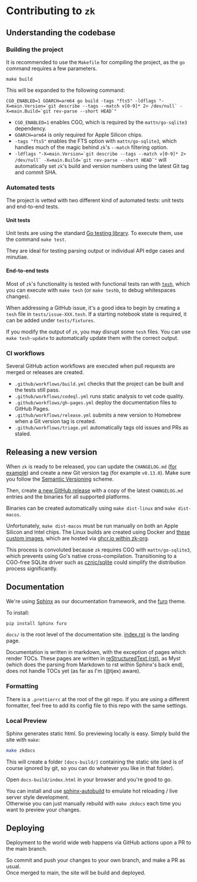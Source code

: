 # Contributing to `zk`

## Understanding the codebase

### Building the project

It is recommended to use the `Makefile` for compiling the project, as the `go` command
requires a few parameters.

```shell
make build
```

This will be expanded to the following command:

```shell
CGO_ENABLED=1 GOARCH=arm64 go build -tags "fts5" -ldflags "-X=main.Version=`git describe --tags --match v[0-9]* 2> /dev/null` -X=main.Build=`git rev-parse --short HEAD`"
```

- `CGO_ENABLED=1` enables CGO, which is required by the `mattn/go-sqlite3` dependency.
- `GOARCH=arm64` is only required for Apple Silicon chips.
- `-tags "fts5"` enables the FTS option with `mattn/go-sqlite3`, which handles much of the
  magic behind `zk`'s `--match` filtering option.
- ``-ldflags "-X=main.Version=`git describe --tags --match v[0-9]* 2> /dev/null` -X=main.Build=`git rev-parse --short HEAD`"``
  will automatically set `zk`'s build and version numbers using the latest Git tag and
  commit SHA.

### Automated tests

The project is vetted with two different kind of automated tests: unit tests and
end-to-end tests.

#### Unit tests

Unit tests are using the standard [Go testing library](https://pkg.go.dev/testing). To
execute them, use the command `make test`.

They are ideal for testing parsing output or individual API edge cases and minutiae.

#### End-to-end tests

Most of `zk`'s functionality is tested with functional tests ran with
[`tesh`](https://github.com/mickael-menu/tesh), which you can execute with `make tesh` (or
`make teshb`, to debug whitespaces changes).

When addressing a GitHub issue, it's a good idea to begin by creating a `tesh` file in
`tests/issue-XXX.tesh`. If a starting notebook state is required, it can be added under
`tests/fixtures`.

If you modify the output of `zk`, you may disrupt some `tesh` files. You can use
`make tesh-update` to automatically update them with the correct output.

### CI workflows

Several GitHub action workflows are executed when pull requests are merged or releases are
created.

- `.github/workflows/build.yml` checks that the project can be built and the tests still
  pass.
- `.github/workflows/codeql.yml` runs static analysis to vet code quality.
- `.github/workflows/gh-pages.yml` deploy the documentation files to GitHub Pages.
- `.github/workflows/release.yml` submits a new version to Homebrew when a Git version tag
  is created.
- `.github/workflows/triage.yml` automatically tags old issues and PRs as staled.

## Releasing a new version

When `zk` is ready to be released, you can update the `CHANGELOG.md`
([for example](https://github.com/zk-org/zk/commit/ea4457ad671aa85a6b15747460c6f2c9ad61bf73))
and create a new Git version tag (for example `v0.13.0`). Make sure you follow the
[Semantic Versioning](https://semver.org) scheme.

Then, create [a new GitHub release](https://github.com/zk-org/zk/releases) with a copy of
the latest `CHANGELOG.md` entries and the binaries for all supported platforms.

Binaries can be created automatically using `make dist-linux` and `make dist-macos`.

Unfortunately, `make dist-macos` must be run manually on both an Apple Silicon and Intel
chips. The Linux builds are created using Docker and
[these custom images](https://github.com/zk-org/zk-xcompile), which are hosted via
[ghcr.io within zk-org](https://github.com/orgs/zk-org/packages/container/package/zk-xcompile).

This process is convoluted because `zk` requires CGO with `mattn/go-sqlite3`, which
prevents using Go's native cross-compilation. Transitioning to a CGO-free SQLite driver
such as [cznic/sqlite](https://gitlab.com/cznic/sqlite) could simplify the distribution
process significantly.

## Documentation

We're using [Sphinx](https://www.sphinx-doc.org/en/master/) as our documentation
framework, and the [furo](https://pradyunsg.me/furo/quickstart/) theme.

To install:

```sh
pip install Sphinx furo
```

`docs/` is the root level of the documentation site. [index.rst](./docs/index.rst) is the
landing page.

Documentation is written in markdown, with the exception of pages which render TOCs. These
pages are written in
[reStructuredText (rst)](https://www.sphinx-doc.org/en/master/usage/restructuredtext/basics.html),
as Myst (which does the parsing from Markdown to rst within Sphinx's back end), does not
handle TOCs yet (as far as I'm (@tjex) aware).

### Formatting

There is a `.prettierrc` at the root of the git repo. If you are using a different
formatter, feel free to add its config file to this repo with the same settings.

### Local Preview

Sphinx generates static html. So previewing locally is easy. 
Simply build the site with `make`:

```sh
make zkdocs
```
This will create a folder `[docs-build/]` containing the static site (and is of
course ignored by git, so you can do whatever you like in that folder).

Open `docs-build/index.html` in your browser and you're good to go.

You can install and use
[sphinx-autobuild](https://pypi.org/project/sphinx-autobuild/) to emulate hot
reloading / live server style development.\
Otherwise you can just manually rebuild with `make zkdocs` each time you want to
preview your changes. 

## Deploying

Deployment to the world wide web happens via GitHub actions upon a PR to the
main branch.

So commit and push your changes to your own branch, and make a PR as usual.\
Once merged to main, the site will be build and deployed.
